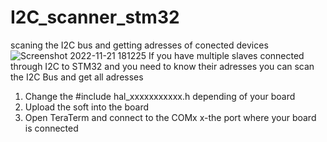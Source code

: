 # I2C_scanner_stm32
scaning the I2C bus and getting adresses of conected devices 
![Screenshot 2022-11-21 181225](https://user-images.githubusercontent.com/117598386/203104901-61885eb4-5ca8-4191-8516-9b3d5dab9474.png)
If you have multiple slaves connected through I2C to STM32 
and you need to know their adresses you can scan the I2C Bus 
and get all adresses 

1) Change the #include hal_xxxxxxxxxxx.h depending of your board
2) Upload the soft into the board 
3) Open TeraTerm and connect to the COMx x-the port where your board is connected
